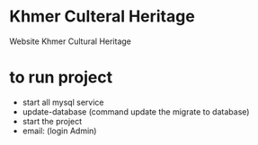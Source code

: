 # Khmer Culteral Heritage
Website Khmer Cultural Heritage
# to run project
* start all mysql service
* update-database (command update the migrate to database)
* start the project
* email: (login Admin)

